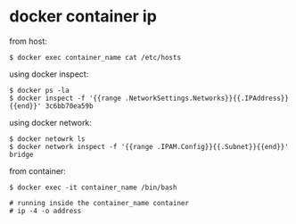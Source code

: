 # docker container ip

from host:

```
$ docker exec container_name cat /etc/hosts
```

using docker inspect:

```
$ docker ps -la
$ docker inspect -f '{{range .NetworkSettings.Networks}}{{.IPAddress}}{{end}}' 3c6bb70ea59b
```

using docker network:

```
$ docker netowrk ls
$ docker network inspect -f '{{range .IPAM.Config}}{{.Subnet}}{{end}}' bridge
```


from container:

```
$ docker exec -it container_name /bin/bash

# running inside the container_name container
# ip -4 -o address
```
